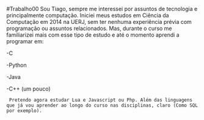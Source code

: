 #Trabalho00
       Sou Tiago, sempre me interessei por assuntos de tecnologia e principalmente computação. Iniciei meus estudos em Ciência da Computação em 2014 na UERJ, sem ter nenhuma experiência prévia com programação ou assuntos relacionados. Mas, durante o curso me familiarizei mais com esse tipo de estudo e até o momento aprendi a programar em:
       
-C

-Python

-Java 

-C++ (um pouco)
    
     Pretendo agora estudar Lua e Javascript ou Php. Além das linguagens que já vou aprender ao longo do curso nas disciplinas, claro (Como SQL por exemplo).
